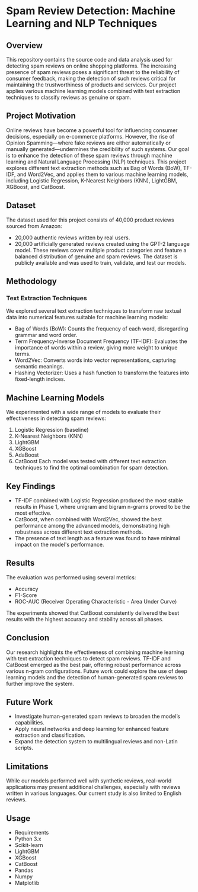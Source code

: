 # **Spam Review Detection: Machine Learning and NLP Techniques**
## Overview
This repository contains the source code and data analysis used for detecting spam reviews on online shopping platforms. The increasing presence of spam reviews poses a significant threat to the reliability of consumer feedback, making the detection of such reviews critical for maintaining the trustworthiness of products and services. Our project applies various machine learning models combined with text extraction techniques to classify reviews as genuine or spam.



## Project Motivation
Online reviews have become a powerful tool for influencing consumer decisions, especially on e-commerce platforms. However, the rise of Opinion Spamming—where fake reviews are either automatically or manually generated—undermines the credibility of such systems. Our goal is to enhance the detection of these spam reviews through machine learning and Natural Language Processing (NLP) techniques. This project explores different text extraction methods such as Bag of Words (BoW), TF-IDF, and Word2Vec, and applies them to various machine learning models, including Logistic Regression, K-Nearest Neighbors (KNN), LightGBM, XGBoost, and CatBoost.

## Dataset
The dataset used for this project consists of 40,000 product reviews sourced from Amazon:

- 20,000 authentic reviews written by real users.
- 20,000 artificially generated reviews created using the GPT-2 language model.
These reviews cover multiple product categories and feature a balanced distribution of genuine and spam reviews. The dataset is publicly available and was used to train, validate, and test our models.

## Methodology
### Text Extraction Techniques
We explored several text extraction techniques to transform raw textual data into numerical features suitable for machine learning models:

- Bag of Words (BoW): Counts the frequency of each word, disregarding grammar and word order.
- Term Frequency-Inverse Document Frequency (TF-IDF): Evaluates the importance of words within a review, giving more weight to unique terms.
- Word2Vec: Converts words into vector representations, capturing semantic meanings.
- Hashing Vectorizer: Uses a hash function to transform the features into fixed-length indices.
## Machine Learning Models
We experimented with a wide range of models to evaluate their effectiveness in detecting spam reviews:

1. Logistic Regression (baseline)
2. K-Nearest Neighbors (KNN)
3. LightGBM
4. XGBoost
5. AdaBoost
6. CatBoost
Each model was tested with different text extraction techniques to find the optimal combination for spam detection.

## Key Findings
- TF-IDF combined with Logistic Regression produced the most stable results in Phase 1, where unigram and bigram n-grams proved to be the most effective.
- CatBoost, when combined with Word2Vec, showed the best performance among the advanced models, demonstrating high robustness across different text extraction methods.
- The presence of text length as a feature was found to have minimal impact on the model's performance.
## Results
The evaluation was performed using several metrics:

- Accuracy
- F1-Score
- ROC-AUC (Receiver Operating Characteristic - Area Under Curve)

The experiments showed that CatBoost consistently delivered the best results with the highest accuracy and stability across all phases.

## Conclusion
Our research highlights the effectiveness of combining machine learning with text extraction techniques to detect spam reviews. TF-IDF and CatBoost emerged as the best pair, offering robust performance across various n-gram configurations. Future work could explore the use of deep learning models and the detection of human-generated spam reviews to further improve the system.

## Future Work
- Investigate human-generated spam reviews to broaden the model’s capabilities.
- Apply neural networks and deep learning for enhanced feature extraction and classification.
- Expand the detection system to multilingual reviews and non-Latin scripts.
## Limitations
While our models performed well with synthetic reviews, real-world applications may present additional challenges, especially with reviews written in various languages. Our current study is also limited to English reviews.

## Usage
- Requirements
- Python 3.x
- Scikit-learn
- LightGBM
- XGBoost
- CatBoost
- Pandas
- Numpy
- Matplotlib